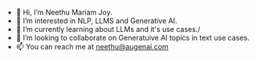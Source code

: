 - 👋 Hi, I’m Neethu Mariam Joy.
- 👀 I’m interested in NLP, LLMS and Generative AI.
- 🌱 I’m currently learning about LLMs and it's use cases./
- 💞️ I’m looking to collaborate on Generatuive AI topics in text use cases.
- 📫 You can reach me at neethu@augenai.com

<!---
neethu-augenai/neethu-augenai is a ✨ special ✨ repository because its `README.md` (this file) appears on your GitHub profile.
You can click the Preview link to take a look at your changes.
--->
